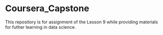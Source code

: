 # Coursera_Capstone
This repository is for assignment of the Lesson 9 while providing materials for futher learning in data science.
